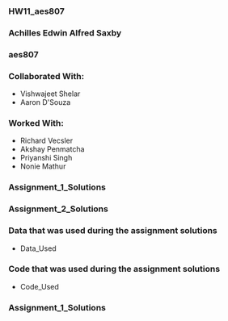 ### HW11_aes807
### Achilles Edwin Alfred Saxby
### aes807

### Collaborated With:
  - Vishwajeet Shelar
  - Aaron D'Souza

### Worked With:
  - Richard Vecsler
  - Akshay Penmatcha
  - Priyanshi Singh
  - Nonie Mathur

### Assignment_1_Solutions
### Assignment_2_Solutions
### Data that was used during the assignment solutions
  - Data_Used
### Code that was used during the assignment solutions
  - Code_Used
### Assignment_1_Solutions
